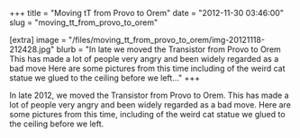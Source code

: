 +++
title = "Moving tT from Provo to Orem"
date = "2012-11-30 03:46:00"
slug = "moving_tt_from_provo_to_orem"

[extra]
image = "/files/moving_tt_from_provo_to_orem/img-20121118-212428.jpg"
blurb = "In late  we moved the Transistor from Provo to Orem This has made a lot of people very angry and been widely regarded as a bad move Here are some pictures from this time including of the weird cat statue we glued to the ceiling before we left..."
+++

In late 2012, we moved the Transistor from Provo to Orem. This has made a lot of people very angry and been widely regarded as a bad move. Here are some pictures from this time, including of the weird cat statue we glued to the ceiling before we left.

<div class="post-images">
<div class="post-image-holder">
<a class="image_link" target="_blank" href="/files/moving_tt_from_provo_to_orem/img-20121118-212514.jpg">
<img class="post-image" src="/files/moving_tt_from_provo_to_orem/img-20121118-212514.jpg" title="" alt=""></a>
</div>
<div class="post-image-holder">
<a class="image_link" target="_blank" href="/files/moving_tt_from_provo_to_orem/1527652231_img-20121118-212428.jpg">
<img class="post-image" src="/files/moving_tt_from_provo_to_orem/1527652231_img-20121118-212428.jpg" title="" alt=""></a>
</div>
<div class="post-image-holder">
<a class="image_link" target="_blank" href="/files/moving_tt_from_provo_to_orem/img-20121216-031713.jpg">
<img class="post-image" src="/files/moving_tt_from_provo_to_orem/img-20121216-031713.jpg" title="" alt=""></a>
</div>
<div class="post-image-holder">
<a class="image_link" target="_blank" href="/files/moving_tt_from_provo_to_orem/img-20121216-031742.jpg">
<img class="post-image" src="/files/moving_tt_from_provo_to_orem/img-20121216-031742.jpg" title="" alt=""></a>
</div>
<div class="post-image-holder">
<a class="image_link" target="_blank" href="/files/moving_tt_from_provo_to_orem/img-20121118-212526.jpg">
<img class="post-image" src="/files/moving_tt_from_provo_to_orem/img-20121118-212526.jpg" title="" alt=""></a>
</div>
<div class="post-image-holder">
<a class="image_link" target="_blank" href="/files/moving_tt_from_provo_to_orem/img-20121216-031648.jpg">
<img class="post-image" src="/files/moving_tt_from_provo_to_orem/img-20121216-031648.jpg" title="" alt=""></a>
</div>
<div class="post-image-holder">
<a class="image_link" target="_blank" href="/files/moving_tt_from_provo_to_orem/img-20121118-212503.jpg">
<img class="post-image" src="/files/moving_tt_from_provo_to_orem/img-20121118-212503.jpg" title="" alt=""></a>
</div>
<div class="post-image-holder">
<a class="image_link" target="_blank" href="/files/moving_tt_from_provo_to_orem/img-20121118-212436.jpg">
<img class="post-image" src="/files/moving_tt_from_provo_to_orem/img-20121118-212436.jpg" title="" alt=""></a>
</div>
<div class="post-image-holder">
<a class="image_link" target="_blank" href="/files/moving_tt_from_provo_to_orem/img-20121118-212405.jpg">
<img class="post-image" src="/files/moving_tt_from_provo_to_orem/img-20121118-212405.jpg" title="" alt=""></a>
</div>
<div class="post-image-holder">
<a class="image_link" target="_blank" href="/files/moving_tt_from_provo_to_orem/img-20121118-212358.jpg">
<img class="post-image" src="/files/moving_tt_from_provo_to_orem/img-20121118-212358.jpg" title="" alt=""></a>
</div>
<div class="post-image-holder">
<a class="image_link" target="_blank" href="/files/moving_tt_from_provo_to_orem/img-20121118-194439.jpg">
<img class="post-image" src="/files/moving_tt_from_provo_to_orem/img-20121118-194439.jpg" title="" alt=""></a>
</div>
<div class="post-image-holder">
<a class="image_link" target="_blank" href="/files/moving_tt_from_provo_to_orem/img-20121118-194453.jpg">
<img class="post-image" src="/files/moving_tt_from_provo_to_orem/img-20121118-194453.jpg" title="" alt=""></a>
</div>
<div class="post-image-holder">
<a class="image_link" target="_blank" href="/files/moving_tt_from_provo_to_orem/img-20121118-194428.jpg">
<img class="post-image" src="/files/moving_tt_from_provo_to_orem/img-20121118-194428.jpg" title="" alt=""></a>
</div>
<div class="post-image-holder">
<a class="image_link" target="_blank" href="/files/moving_tt_from_provo_to_orem/img-20121118-194336.jpg">
<img class="post-image" src="/files/moving_tt_from_provo_to_orem/img-20121118-194336.jpg" title="" alt=""></a>
</div>
<div class="post-image-holder">
<a class="image_link" target="_blank" href="/files/moving_tt_from_provo_to_orem/img-20121118-194301.jpg">
<img class="post-image" src="/files/moving_tt_from_provo_to_orem/img-20121118-194301.jpg" title="" alt=""></a>
</div>
<div class="post-image-holder">
<a class="image_link" target="_blank" href="/files/moving_tt_from_provo_to_orem/img-20121118-194407.jpg">
<img class="post-image" src="/files/moving_tt_from_provo_to_orem/img-20121118-194407.jpg" title="" alt=""></a>
</div>
<div class="post-image-holder">
<a class="image_link" target="_blank" href="/files/moving_tt_from_provo_to_orem/img-20121118-194236.jpg">
<img class="post-image" src="/files/moving_tt_from_provo_to_orem/img-20121118-194236.jpg" title="" alt=""></a>
</div>
<div class="post-image-holder">
<a class="image_link" target="_blank" href="/files/moving_tt_from_provo_to_orem/img-20121118-194246.jpg">
<img class="post-image" src="/files/moving_tt_from_provo_to_orem/img-20121118-194246.jpg" title="" alt=""></a>
</div>
<div class="post-image-holder">
<a class="image_link" target="_blank" href="/files/moving_tt_from_provo_to_orem/img-20121118-194359.jpg">
<img class="post-image" src="/files/moving_tt_from_provo_to_orem/img-20121118-194359.jpg" title="" alt=""></a>
</div>
<div class="post-image-holder">
<a class="image_link" target="_blank" href="/files/moving_tt_from_provo_to_orem/img-20121118-194501.jpg">
<img class="post-image" src="/files/moving_tt_from_provo_to_orem/img-20121118-194501.jpg" title="" alt=""></a>
</div>
<div class="post-image-holder">
<a class="image_link" target="_blank" href="/files/moving_tt_from_provo_to_orem/img-20121108-141435.jpg">
<img class="post-image" src="/files/moving_tt_from_provo_to_orem/img-20121108-141435.jpg" title="" alt=""></a>
</div>
<div class="post-image-holder">
<a class="image_link" target="_blank" href="/files/moving_tt_from_provo_to_orem/imag1293.jpg">
<img class="post-image" src="/files/moving_tt_from_provo_to_orem/imag1293.jpg" title="" alt=""></a>
</div>
<div class="post-image-holder">
<a class="image_link" target="_blank" href="/files/moving_tt_from_provo_to_orem/img-20121118-194323.jpg">
<img class="post-image" src="/files/moving_tt_from_provo_to_orem/img-20121118-194323.jpg" title="" alt=""></a>
</div>
<div class="post-image-holder">
<a class="image_link" target="_blank" href="/files/moving_tt_from_provo_to_orem/img-20121108-135016.jpg">
<img class="post-image" src="/files/moving_tt_from_provo_to_orem/img-20121108-135016.jpg" title="" alt=""></a>
</div>
<div class="post-image-holder">
<a class="image_link" target="_blank" href="/files/moving_tt_from_provo_to_orem/imag1289.jpg">
<img class="post-image" src="/files/moving_tt_from_provo_to_orem/imag1289.jpg" title="" alt=""></a>
</div>
<div class="post-image-holder">
<a class="image_link" target="_blank" href="/files/moving_tt_from_provo_to_orem/imag1288.jpg">
<img class="post-image" src="/files/moving_tt_from_provo_to_orem/imag1288.jpg" title="" alt=""></a>
</div>
<div class="post-image-holder">
<a class="image_link" target="_blank" href="/files/moving_tt_from_provo_to_orem/imag1290.jpg">
<img class="post-image" src="/files/moving_tt_from_provo_to_orem/imag1290.jpg" title="" alt=""></a>
</div>
<div class="post-image-holder">
<a class="image_link" target="_blank" href="/files/moving_tt_from_provo_to_orem/imag1284.jpg">
<img class="post-image" src="/files/moving_tt_from_provo_to_orem/imag1284.jpg" title="" alt=""></a>
</div>
<div class="post-image-holder">
<a class="image_link" target="_blank" href="/files/moving_tt_from_provo_to_orem/imag1283.jpg">
<img class="post-image" src="/files/moving_tt_from_provo_to_orem/imag1283.jpg" title="" alt=""></a>
</div>
<div class="post-image-holder">
<a class="image_link" target="_blank" href="/files/moving_tt_from_provo_to_orem/imag1285.jpg">
<img class="post-image" src="/files/moving_tt_from_provo_to_orem/imag1285.jpg" title="" alt=""></a>
</div>
<div class="post-image-holder">
<a class="image_link" target="_blank" href="/files/moving_tt_from_provo_to_orem/imag1286.jpg">
<img class="post-image" src="/files/moving_tt_from_provo_to_orem/imag1286.jpg" title="" alt=""></a>
</div>
<div class="post-image-holder">
<a class="image_link" target="_blank" href="/files/moving_tt_from_provo_to_orem/imag1292.jpg">
<img class="post-image" src="/files/moving_tt_from_provo_to_orem/imag1292.jpg" title="" alt=""></a>
</div>
<div class="post-image-holder">
<a class="image_link" target="_blank" href="/files/moving_tt_from_provo_to_orem/imag1287.jpg">
<img class="post-image" src="/files/moving_tt_from_provo_to_orem/imag1287.jpg" title="" alt=""></a>
</div>
</div>
